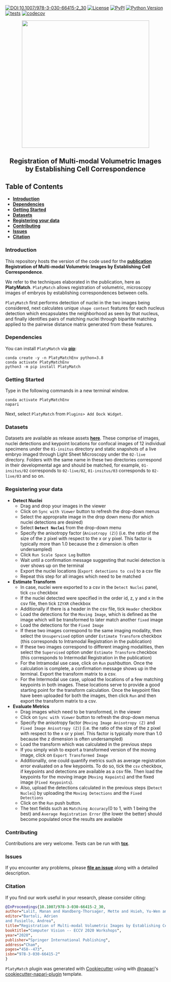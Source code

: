 [![DOI:10.1007/978-3-030-66415-2_30](https://zenodo.org/badge/DOI/10.1007/978-3-030-66415-2_30.svg)](https://link.springer.com/chapter/10.1007/978-3-030-66415-2_30)
[![License](https://img.shields.io/pypi/l/PlatyMatch.svg?color=green)](https://github.com/mlbyml/PlatyMatch/raw/master/LICENSE)
[![PyPI](https://img.shields.io/pypi/v/PlatyMatch.svg?color=green)](https://pypi.org/project/PlatyMatch)
[![Python Version](https://img.shields.io/pypi/pyversions/PlatyMatch.svg?color=green)](https://python.org)
[![tests](https://github.com/mlbyml/PlatyMatch/workflows/tests/badge.svg)](https://github.com/mlbyml/PlatyMatch/actions)
[![codecov](https://codecov.io/gh/mlbyml/PlatyMatch/branch/master/graph/badge.svg)](https://codecov.io/gh/mlbyml/PlatyMatch)


<p align="center">
  <img src="https://user-images.githubusercontent.com/34229641/117537510-b26ee500-b001-11eb-9642-3baa461bfc94.png" width=400 />
</p>
<h2 align="center">Registration of Multi-modal Volumetric Images by Establishing Cell Correspondence</h2>

## Table of Contents

- **[Introduction](#introduction)**
- **[Dependencies](#dependencies)**
- **[Getting Started](#getting-started)**
- **[Datasets](#datasets)**
- **[Registering your data](#registering-your-data)**
- **[Contributing](#contributing)**
- **[Issues](#issues)**
- **[Citation](#citation)**

### Introduction
This repository hosts the version of the code used for the **[publication](https://link.springer.com/chapter/10.1007/978-3-030-66415-2_30)** **Registration of Multi-modal Volumetric Images by Establishing Cell Correspondence**. 

We refer to the techniques elaborated in the publication, here as **PlatyMatch**. `PlatyMatch` allows registration of volumetric, microscopy images of embryos by establishing correspondences between cells. 

`PlatyMatch` first performs detection of nuclei in the two images being considered, next calculates unique `shape context` features for each nucleus detection which encapsulates the neighborhood as seen by that nucleus, and finally identifies pairs of matching nuclei through bipartite matching applied to the pairwise distance matrix generated from these features. 


### Dependencies 

You can install `PlatyMatch` via **[pip]**:

```
conda create -y -n PlatyMatchEnv python=3.8
conda activate PlatyMatchEnv
python3 -m pip install PlatyMatch
```

### Getting Started

Type in the following commands in a new terminal window.

```
conda activate PlatyMatchEnv
napari
```

Next, select `PlatyMatch` from `Plugins> Add Dock Widget`.

### Datasets

Datasets are available as release assets **[here](https://github.com/juglab/PlatyMatch/releases/tag/v0.0.1)**.
These comprise of images, nuclei detections and keypoint locations for confocal images of 12 individual specimens under the `01-insitus` directory and static snapshots of a live embryo imaged through Light Sheet Microscopy under the `02-live` directory. 
Folders with the same name in these two directories correspond in their developmental age and should be matched, for example, `01-insitus/02` corresponds to `02-live/02`, `01-insitus/03` corresponds to `02-live/03` and so on.   


### Regsistering your data

- **Detect Nuclei** 
	- Drag and drop your images in the viewer 
	- Click on `Sync with Viewer` button to refresh the drop-down menus 
	- Select the appropraite image in the drop down menu (for which nuclei detections are desired)
	- Select **`Detect Nuclei`** from the drop-down menu
	- Specify the anisotropy factor (`Anisotropy (Z)`) (i.e. the ratio of the size of the z pixel with respect to the x or y pixel. This factor is typically more than 1.0 because the z dimension is often undersampled)
	- Click `Run Scale Space Log` button
	- Wait until a confirmation message suggesting that nuclei detection is over shows up on the terminal
	- Export the nuclei locations (`Export detections to csv`) to a csv file
	- Repeat this step for all images which need to be matched
- **Estimate Transform**
	- In case, nuclei were exported to a csv in the `Detect Nuclei` panel, tick `csv` checkbox
	- If the nuclei detected were specified in the order id, z, y and x in the csv file, then tick `IZYXR` checkbox
	- Additionally if there is a header in the csv file, tick `Header` checkbox
	- Load the detections for the `Moving Image`, which is defined as the image which will be transformed to later match another `fixed` image
	- Load the detections for the `Fixed Image`
	- If these two images correspond to the same imaging modality, then select the `Unsupervised` option under `Estimate Transform` checkbox (this corresponds to Intramodal Registration in the publication)
	- If these two images correspond to different imaging modalities, then select the `Supervised` option under `Estimate Transform` checkbox (this corresponds to Intermodal Registration in the publication)
	- For the Intramodal use case, click on `Run` pushbutton. Once the calculation is complete, a confirmation message shows up in the terminal. Export the transform matrix to a csv.
	- For the Intermodal use case, upload the locations of a few matching keypoints in both images. These locations serve to provide a good starting point for the transform calculation. Once the keypoint files have been uploaded for both the images, then click `Run` and then export the transform matrix to a csv.  
- **Evaluate Metrics**
	- Drag images which need to be transformed, in the viewer
	- Click on `Sync with Viewer` button to refresh the drop-down menus
	- Specify the anisotropy factor (`Moving Image Anisotropy (Z)` and `Fixed Image Anisotropy (Z)`) (i.e. the ratio of the size of the z pixel with respect to the x or y pixel. This factor is typically more than 1.0 because the z dimension is often undersampled)
	- Load the transform which was calculated in the previous steps
	- If you simply wish to export a transformed version of the moving image, click on `Export Transformed Image`
	- Additionallly, one could quantify metrics such as average registration error evaluated on a few keypoints. To do so, tick the `csv` checkbox, if keypoints and detections are available as a csv file. Then load the keypoints for the moving image (`Moving Kepoints`) and the fixed image (`Fixed Keypoints`).
	- Also, upload the detections calculated in the previous steps (`Detect Nuclei`)  by uploading the `Moving Detections` and the `Fixed Detections`
	- Click on the `Run` push button. 
	- The text fields such as `Matching Accuracy`(0 to 1, with 1 being the best) and `Average Registration Error` (the lower the better) should become populated once the results are available

### Contributing

Contributions are very welcome. Tests can be run with **[tox]**.

### Issues

If you encounter any problems, please **[file an issue]** along with a detailed description.

[file an issue]: https://github.com/juglab/PlatyMatch/issues
[tox]: https://tox.readthedocs.io/en/latest/
[pip]: https://pypi.org/project/EmbedSeg/


### Citation
If you find our work useful in your research, please consider citing:

```bibtex
@InProceedings{10.1007/978-3-030-66415-2_30,
author="Lalit, Manan and Handberg-Thorsager, Mette and Hsieh, Yu-Wen and Jug, Florian and Tomancak, Pavel",
editor="Bartoli, Adrien
and Fusiello, Andrea",
title="Registration of Multi-modal Volumetric Images by Establishing Cell Correspondence",
booktitle="Computer Vision -- ECCV 2020 Workshops",
year="2020",
publisher="Springer International Publishing",
address="Cham",
pages="458--473",
isbn="978-3-030-66415-2"
}
```

`PlatyMatch` plugin was generated with [Cookiecutter] using with [@napari]'s [cookiecutter-napari-plugin] template.

[napari]: https://github.com/napari/napari
[Cookiecutter]: https://github.com/audreyr/cookiecutter
[@napari]: https://github.com/napari
[MIT]: http://opensource.org/licenses/MIT
[BSD-3]: http://opensource.org/licenses/BSD-3-Clause
[GNU GPL v3.0]: http://www.gnu.org/licenses/gpl-3.0.txt
[GNU LGPL v3.0]: http://www.gnu.org/licenses/lgpl-3.0.txt
[Apache Software License 2.0]: http://www.apache.org/licenses/LICENSE-2.0
[Mozilla Public License 2.0]: https://www.mozilla.org/media/MPL/2.0/index.txt
[cookiecutter-napari-plugin]: https://github.com/napari/cookiecutter-napari-plugin
[file an issue]: https://github.com/mlbyml/PlatyMatch/issues
[napari]: https://github.com/napari/napari
[tox]: https://tox.readthedocs.io/en/latest/
[pip]: https://pypi.org/project/pip/
[PyPI]: https://pypi.org/
